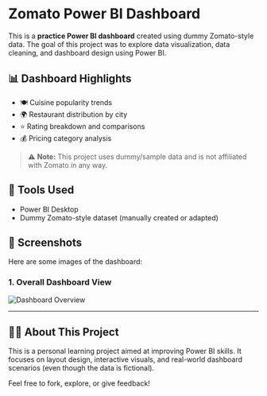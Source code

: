 # Zomato Power BI Dashboard

This is a **practice Power BI dashboard** created using dummy Zomato-style data. The goal of this project was to explore data visualization, data cleaning, and dashboard design using Power BI.

## 📊 Dashboard Highlights

- 🍽️ Cuisine popularity trends
- 🌍 Restaurant distribution by city
- ⭐ Rating breakdown and comparisons
- 💰 Pricing category analysis

> ⚠️ **Note:** This project uses dummy/sample data and is not affiliated with Zomato in any way.

## 🧰 Tools Used

- Power BI Desktop
- Dummy Zomato-style dataset (manually created or adapted)


## 📸 Screenshots

Here are some images of the dashboard:

### 1. Overall Dashboard View
![Dashboard Overview](assets/dashboard.png)

---

## 🙋‍♂️ About This Project

This is a personal learning project aimed at improving Power BI skills. It focuses on layout design, interactive visuals, and real-world dashboard scenarios (even though the data is fictional).

Feel free to fork, explore, or give feedback!
